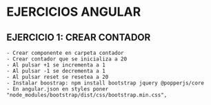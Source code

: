 # EJERCICIOS ANGULAR

## EJERCICIO 1: CREAR CONTADOR
    - Crear componente en carpeta contador
    - Crear contador que se inicializa a 20
    - Al pulsar +1 se incrementa a 1
    - Al pulsar -1 se decrementa a 1
    - Al pulsar reset se resetea a 20
    - Instalar boostrap: npm install bootstrap jquery @popperjs/core
    - En angular.json en styles poner "node_modules/bootstrap/dist/css/bootstrap.min.css",